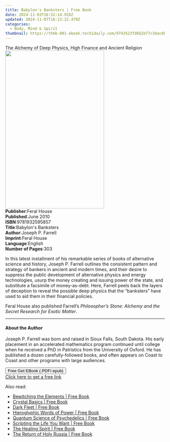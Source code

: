 ```yaml
---
title: Babylon's Banksters | Free Book
date: 2024-11-03T16:52:14.916Z
updated: 2024-11-07T16:13:22.479Z
categories:
  - Body, Mind & Spirit
thumbnail: https://thmb-001-ebook.techidaily.com/9743523fd6b2b77c3dac885149560cbc8e5e4b47be0bd3a26ca52da998e9575f.jpg
---
```

<main id="book-container">
  <div class="flex flex-col">
    <div class="book-brief flex-1 py-6 px-4 sm:p-6 md:py-10 md:px-8">
      <!-- brief-->
      <div class="book-brief-main">
        The Alchemy of Deep Physics, High Finance and Ancient Religion
      </div>
    </div>
    <div
      class="book-meta-info flex-1 grid gap-4 col-start-1 col-end-3 row-start-1 sm:mb-6 sm:grid-cols-4 lg:gap-6 lg:col-start-2 lg:row-end-6 lg:row-span-6 lg:mb-0"
    >
      <div
        class="book-meta-info-left place-content-center mt-4 p-4 text-sm leading-6 col-start-2 col-span-2 dark:text-slate-400"
      >
        <img
          class="w-full h-500 object-cover rounded-lg sm:h-255 sm:col-span-2 lg:col-span-full"
          src="https://img-001-ebook.techidaily.com/0d87dab58b15eebecbb17bb2e3fec8644c5fd4641395d67c2d95e82fbace6947.jpg"
          alt=""
          width="312"
          height="500"
        />
      </div>
      <div
        class="book-meta-info-right mt-2 col-start-1 row-start-2 col-span-3 self-center"
      >
        <!-- meta data  -->
        <div class="flex flex-col px-4 md:px-8">
          <div class="flex-1">
            <strong>Publisher</strong>:<span class="px-2">Feral House</span>
          </div>
          <div class="flex-1">
            <strong>Published</strong>:<span class="px-2">June 2010</span>
          </div>
          <div class="flex-1">
            <strong>ISBN</strong>:<span class="px-2">9781932595857</span>
          </div>
          <div class="flex-1">
            <strong>Title</strong>:<span class="px-2"
              >Babylon&#39;s Banksters</span
            >
          </div>
          <div class="flex-1">
            <strong>Author</strong>:<span class="px-2">Joseph P. Farrell</span>
          </div>
          <div class="flex-1">
            <strong>Imprint</strong>:<span class="px-2">Feral House</span>
          </div>
          <div class="flex-1">
            <strong>Language</strong>:<span class="px-2">English</span>
          </div>
          <div class="flex-1">
            <strong>Number of Pages</strong>:<span class="px-2">303</span>
          </div>
        </div>
      </div>
    </div>
    <div class="book-description flex-1 py-6 px-4 sm:p-6 md:py-10 md:px-8">
      <div class="book-description-main">
        <div accordion-content="" id="description">
          <p>
            In this latest installment of his remarkable series of books of
            alternative science and history, Joseph P. Farrell outlines the
            consistent pattern and strategy of bankers in ancient and modern
            times, and their desire to suppress the public development of
            alternative physics and energy technologies, usurp the money
            creating and issuing power of the state, and substitute a facsimile
            of money-as-debt. Here, Farrell peels back the layers of deception
            to reveal the possible deep physics that the “banksters” have used
            to aid them in their financial policies.
          </p>
          <p>
            Feral House also published Farrell’s
            <i
              >Philosopher’s Stone: Alchemy and the Secret Research for Exotic
              Matter</i
            >.
          </p>
        </div>
      </div>
    </div>
    <div class="book-excerpts flex-1 py-6 px-4 sm:p-6 md:py-10 md:px-8">
      <!-- excerpts-->
      <div class="book-excerpts-main">
        <hr />
        <h4 class="placeholder placeholder-heading">
          <span>About the Author</span>
        </h4>
        <p>
          Joseph P. Farrell was born and raised in Sioux Falls, South Dakota.
          His early placement in an accelerated mathematics program continued
          until college when he received a PhD in Patristics from the University
          of Oxford. He has published a dozen carefully-followed books, and
          often appears on Coast to Coast and other programs with large
          audiences.
        </p>
      </div>
    </div>
    <div
      class="book-about-author flex-1 py-6 px-4 sm:p-6 md:py-10 md:px-8"
    ></div>
    <div class="book-free-get flex-1 py-6 px-4 sm:p-6 md:py-10 md:px-8">
      <button
        id="btn-free-get"
        class="bg-blue-500 hover:bg-blue-700 text-white font-bold py-2 px-4 rounded"
      >
        Free Get EBook (.PDF/.epub)
      </button>
      <div id="countdown-display" class="px-2 text-lg mt-2"></div>
      <a
        id="free-link"
        class="hidden bg-blue-500 hover:bg-blue-700 text-white font-bold py-2 px-4 rounded"
        href="https://www.ebooks.com/en-us/book/96361995/babylon-s-banksters/joseph-p-farrell/"
        target="_blank"
        >Click here to get a free link</a
      >
    </div>
    <script>
      let countdownTime = 0;
      let countdownInterval = null;
      document
        .getElementById('btn-free-get')
        .addEventListener('click', startCountdown);
      function startCountdown() {
        countdownTime = new Date().getTime() + 60000 * 3;
        countdownInterval = setInterval(updateCountdown, 1000);
        document.getElementById('btn-free-get').disabled = true;
        document
          .getElementById('btn-free-get')
          .classList.add('bg-gray-500', 'cursor-not-allowed');
      }
      function updateCountdown() {
        let currentTime = new Date().getTime();
        let timeLeft = countdownTime - currentTime;
        let secondsLeft = Math.floor(timeLeft / 1000);
        document.getElementById('countdown-display').innerHTML =
          `Remaining time: ${secondsLeft} seconds.`;
        if (secondsLeft <= 0) {
          clearInterval(countdownInterval);
          document.getElementById('btn-free-get').classList.add('hidden');
          document.getElementById('free-link').classList.remove('hidden');
          document.getElementById('countdown-display').innerHTML = '';
        }
      }
    </script>
  </div>
</main>

<ins class="adsbygoogle"
      style="display:block"
      data-ad-client="ca-pub-7571918770474297"
      data-ad-slot="8358498916"
      data-ad-format="auto"
      data-full-width-responsive="true"></ins>
    

<span class="atpl-alsoreadstyle">Also read:</span>
<div><ul>
<li><a href="https://novels-ebooks.techidaily.com/209775863-9780593085899-bewitching-the-elements/"><u>Bewitching the Elements | Free Book</u></a></li>
<li><a href="https://novels-ebooks.techidaily.com/209776238-9781620559352-crystal-basics/"><u>Crystal Basics | Free Book</u></a></li>
<li><a href="https://novels-ebooks.techidaily.com/209776239-9781591433453-dark-fleet/"><u>Dark Fleet | Free Book</u></a></li>
<li><a href="https://novels-ebooks.techidaily.com/209776236-9781591433774-hieroglyphic-words-of-power/"><u>Hieroglyphic Words of Power | Free Book</u></a></li>
<li><a href="https://novels-ebooks.techidaily.com/209776240-9781591433637-quantum-science-of-psychedelics/"><u>Quantum Science of Psychedelics | Free Book</u></a></li>
<li><a href="https://novels-ebooks.techidaily.com/209776237-9781644110201-scripting-the-life-you-want/"><u>Scripting the Life You Want | Free Book</u></a></li>
<li><a href="https://novels-ebooks.techidaily.com/209776182-9781627342735-the-healing-spirit/"><u>The Healing Spirit | Free Book</u></a></li>
<li><a href="https://novels-ebooks.techidaily.com/209776235-9781620558119-the-return-of-holy-russia/"><u>The Return of Holy Russia | Free Book</u></a></li>
</ul></div>

